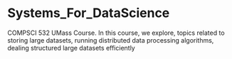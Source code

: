 # Systems_For_DataScience
COMPSCI 532 UMass Course. In this course, we explore, topics related to storing large datasets, running distributed data processing algorithms, dealing structured large datasets efficiently 
